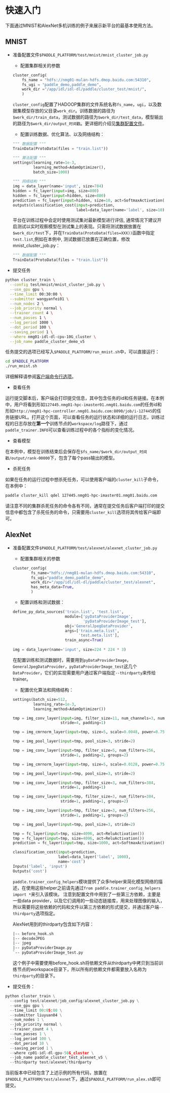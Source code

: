 # 快速入门

下面通过MNIST和AlexNet多机训练的例子来展示新平台的最基本使用方法。

## MNIST

- 准备配置文件`$PADDLE_PLATFORM/test/mnist/mnist_cluster_job.py`

  - 配置集群相关的参数
  ```python
  cluster_config(
      fs_name = "hdfs://nmg01-mulan-hdfs.dmop.baidu.com:54310",
      fs_ugi = "paddle_demo,paddle_demo",
      work_dir ="/app/idl/idl-dl/paddle/cluster_test/mnist/",
      )
  ```

  `cluster_config`配置了HADOOP集群的文件系统名称`fs_name`，`ugi`，以及数据集模型存放的父目录`work_dir`。训练数据的路径为`$work_dir/train_data`，测试数据的路径为`$work_dir/test_data`，模型输出的路径为`$work_dir/output_时间戳`。更详细的介绍见[集群配置文件](../cluster_config.html#config-file)。

  - 配置训练数据、优化算法、以及网络结构：
  ```python
  """ 数据配置 """
  TrainData(ProtoData(files = "train.list"))

  """ 算法配置 """
  settings(learning_rate=1e-3,
           learning_method=AdamOptimizer(),
           batch_size=1000)
           
  """ 网络结构 """
  img = data_layer(name='input', size=784)
  hidden = fc_layer(input=img, size=800)
  hidden = fc_layer(input=hidden, size=800)
  prediction = fc_layer(input=hidden, size=10, act=SoftmaxActivation())
  outputs(classification_cost(input=prediction,
                              label=data_layer(name='label', size=10)))
  ```
  平台在训练过程中会定时使用测试集对最新模型进行评估, 通常情况下建议开启测试以实时观察模型在测试集上的表现。只需将测试数据放置在`$work_dir/test`下，并在`TrainData(ProtoData(files=XXX))`函数中指定`test.list`,例如在本例中, 测试数据已放置在正确位置，修改mnist_cluster_job.py：
  ```python
  """ 数据配置 """
  TrainData(ProtoData(files = "train.list"))
  ```

- 提交任务

```bash
python cluster_train \
  --config test/mnist/mnist_cluster_job.py \
  --use_gpu gpu \
  --time_limit 00:30:00 \
  --submitter wangyanfei01 \
  --num_nodes 2 \
  --job_priority normal \
  --trainer_count 4 \
  --num_passes 1 \
  --log_period 1000 \
  --dot_period 100 \
  --saving_period 1 \
  --where nmg01-idl-dl-cpu-10G_cluster \
  --job_name paddle_cluster_demo_v5
```
任务提交的选项已经写入`$PADDLE_PLATFORM/run_mnist.sh`中，可以直接运行：
```bash
cd $PADDLE_PLATFORM
./run_mnist.sh
```
详细解释请参阅[客户端命令行选项](#command-options)。

- 查看任务

运行提交脚本后，客户端会打印提交信息，其中包含任务的id和任务链接。在本例中，用户将看到形如`127445.nmg01-hpc-imaster01.nmg01.baidu.com`的任务id和形如`http://nmg01-hpc-controller.nmg01.baidu.com:8090/job/i-127445`的任务链接URL。打开这个页面，可以查看任务的运行状态和详细的运行日志，训练过程的日志存放在**第一个**训练节点的`workspace/log`路径下，通过`paddle_trainer.INFO`可以查看训练过程中的各个指标的变化情况。

- 查看模型

在本例中，模型在训练结束后会保存在`$fs_name/$work_dir/output_时间戳/output/rank-00000`下，包含了每个pass输出的模型。

- 杀死任务

如果在任务的运行过程中想杀死任务，可以使用客户端的`cluster_kill`子命令，在本例中：
```bash
paddle cluster_kill qdel 127445.nmg01-hpc-imaster01.nmg01.baidu.com
```
请注意不同的集群杀死任务的命令各有不同，通常在提交任务后客户端打印的提交信息中都包含了杀死任务的命令，只需要用`cluster_kill`选项将其传给客户端即可。

## AlexNet

- 准备配置文件`$PADDLE_PLATFORM/test/alexnet/alexnet_cluster_job.py`

  - 配置集群相关的参数
  ```python
  cluster_config(
          fs_name="hdfs://nmg01-mulan-hdfs.dmop.baidu.com:54310",
          fs_ugi="paddle_demo,paddle_demo",
          work_dir="/app/idl/idl-dl/paddle/cluster_test/alexnet",
          has_meta_data=True,
          )
  ```

  - 配置训练和测试数据：
  ```python
  define_py_data_sources('train.list', 'test.list',
                         module=['pyDataProviderImage',
                                 'pyDataProviderImage_test'],
                         obj='GeneralJpegDataProvider',
                         args=['train.meta.list',
                               'test.meta.list'],
                         train_async=True)
           
  img = data_layer(name='input', size=224 * 224 * 3)
  ```
  在配置训练和测试数据时，需要用到`pyDataProviderImage`，`GeneralJpegDataProvider`，`pyDataProviderImage_test`这几个`DataProvider`，它们的实现需要用户通过客户端指定`--thirdparty`来传给trainer。

  - 配置优化算法和网络结构：
  ```python
  settings(batch_size=512,
           learning_rate=1e-3,
           learning_method=AdamOptimizer())

  tmp = img_conv_layer(input=img, filter_size=11, num_channels=3, num_filters=96,
                       stride=4, padding=1)

  tmp = img_cmrnorm_layer(input=tmp, size=5, scale=0.0048, power=0.75)

  tmp = img_pool_layer(input=tmp, pool_size=3, stride=2)

  tmp = img_conv_layer(input=tmp, filter_size=5, num_filters=256,
                       stride=1, padding=2, groups=2)

  tmp = img_cmrnorm_layer(input=tmp, size=5, scale=0.0128, power=0.75)

  tmp = img_pool_layer(input=tmp, pool_size=3, stride=2)

  tmp = img_conv_layer(input=tmp, filter_size=3, num_filters=384,
                       stride=1, padding=1)

  tmp = img_conv_layer(input=tmp, filter_size=3, num_filters=384,
                       stride=1, padding=1, groups=2)

  tmp = img_conv_layer(input=tmp, filter_size=3, num_filters=256,
                       stride=1, padding=1, groups=2)

  tmp = img_pool_layer(input=tmp, pool_size=3, stride=2)

  tmp = fc_layer(input=tmp, size=4096, act=ReluActivation())
  tmp = fc_layer(input=tmp, size=4096, act=ReluActivation())
  prediction = fc_layer(input=tmp, size=1000, act=SoftmaxActivation())

  classification_cost(input=prediction,
                      label=data_layer('label', 1000),
                      name='cost')
  Inputs('label', 'input')
  Outputs('cost')
  ```
  `paddle.trainer_config_helpers`模块提供了众多helper来简化模型网络的描述，在使用这些helper之前请先通过`from paddle.trainer_config_helpers import *`来引入该模块。
  注意到配置文件中用到了一些第三方依赖，主要是一些data provider，以及它们调用的一些动态链接库，用来处理图像的输入，所以需要将这些依赖的代码和文件以第三方依赖的形式提交，并通过客户端`--thirdparty`选项指定。

  AlexNet用到的thirdparty包含如下内容：
  ```bash
  |-- before_hook.sh
  |-- decodeJPEG
  |-- jpeg
  |-- pyDataProviderImage.py
  `-- pyDataProviderImage_test.py
  ```
  这个例子中需要使用before_hook.sh将依赖文件从thirdparty中拷贝到当前训练节点的workspace目录下，所以所有的依赖文件都需要放入名称为`thirdparty`的目录下。

- 提交任务：

```python
python cluster_train \
  --config test/alexnet/job_config/alexnet_cluster_job.py \
  --use_gpu gpu \
  --time_limit 00:05:00 \
  --submitter liuyuan04 \
  --num_nodes 1 \
  --job_priority normal \
  --trainer_count 4 \
  --num_passes 1 \
  --log_period 100 \
  --dot_period 10 \
  --saving_period 1 \
  --where cp01-idl-dl-gpu-56G_cluster \
  --job_name paddle_cluster_test_alexnet_v5 \
  --thirdparty test/alexnet/thirdparty
```
当前版本中已经包含了上述示例的所有代码，放置在`$PADDLE_PLATFORM/test/alexnet`下，通过`$PADDLE_PLATFORM/run_alex.sh`即可提交。
